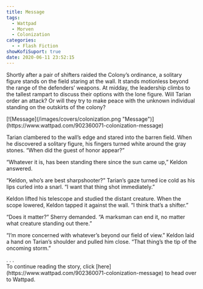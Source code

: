 ```yaml
---
title: Message
tags:
  - Wattpad
  - Morven
  - Colonization
categories:
  - - Flash Fiction
showKofiSuport: true
date: 2020-06-11 23:52:15
---
```


Shortly after a pair of shifters raided the Colony’s ordinance, a solitary figure stands on the field staring at the wall. It stands motionless beyond the range of the defenders’ weapons. At midday, the leadership climbs to the tallest rampart to discuss their options with the lone figure.<!-- more --> Will Tarian order an attack? Or will they try to make peace with the unknown individual standing on the outskirts of the colony?

<div class="center">[![Message](/images/covers/colonization.png "Message")](https://www.wattpad.com/902360071-colonization-message)</div>

Tarian clambered to the wall’s edge and stared into the barren field. When he discovered a solitary figure, his fingers turned white around the gray stones. “When did the guest of honor appear?”

“Whatever it is, has been standing there since the sun came up,” Keldon answered.

“Keldon, who’s are best sharpshooter?” Tarian’s gaze turned ice cold as his lips curled into a snarl. “I want that thing shot immediately.”

Keldon lifted his telescope and studied the distant creature. When the scope lowered, Keldon tapped it against the wall. “I think that’s a shifter.”

“Does it matter?” Sherry demanded. “A marksman can end it, no matter what creature standing out there.”

“I’m more concerned with whatever’s beyond our field of view.” Keldon laid a hand on Tarian’s shoulder and pulled him close. “That thing’s the tip of the oncoming storm.”

<div class="center story-ellipses">
.
.
.
</div><div>To continue reading the story, click [here](https://www.wattpad.com/902360071-colonization-message) to head over to Wattpad.</div>